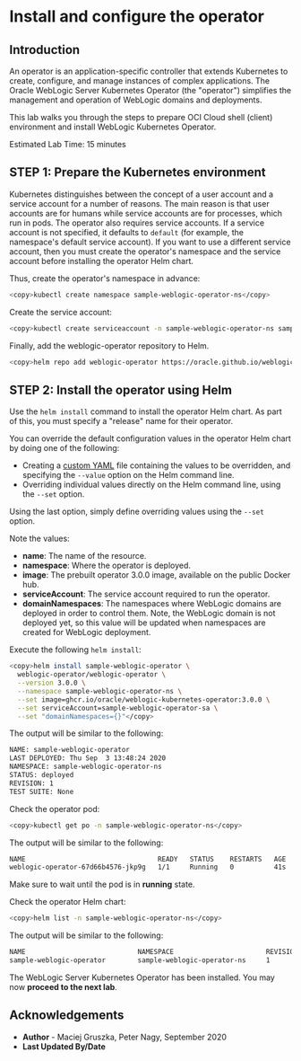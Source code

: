 # Install and configure the operator

## Introduction

An operator is an application-specific controller that extends Kubernetes to create, configure, and manage instances of complex applications. The Oracle WebLogic Server Kubernetes Operator (the "operator") simplifies the management and operation of WebLogic domains and deployments.

This lab walks you through the steps to prepare OCI Cloud shell (client) environment and install WebLogic Kubernetes Operator.

Estimated Lab Time: 15 minutes

## **STEP 1**: Prepare the Kubernetes environment
Kubernetes distinguishes between the concept of a user account and a service account for a number of reasons. The main reason is that user accounts are for humans while service accounts are for processes, which run in pods. The operator also requires service accounts.  If a service account is not specified, it defaults to `default` (for example, the namespace's default service account). If you want to use a different service account, then you must create the operator's namespace and the service account before installing the operator Helm chart.

Thus, create the operator's namespace in advance:
```bash
<copy>kubectl create namespace sample-weblogic-operator-ns</copy>
```
Create the service account:
```bash
<copy>kubectl create serviceaccount -n sample-weblogic-operator-ns sample-weblogic-operator-sa</copy>
```
Finally, add the weblogic-operator repository to Helm.

```bash
<copy>helm repo add weblogic-operator https://oracle.github.io/weblogic-kubernetes-operator/charts --force-update</copy>
```

## **STEP 2**: Install the operator using Helm

Use the `helm install` command to install the operator Helm chart. As part of this, you must specify a "release" name for their operator.

You can override the default configuration values in the operator Helm chart by doing one of the following:

- Creating a [custom YAML](https://github.com/oracle/weblogic-kubernetes-operator/blob/v3.0.0/kubernetes/charts/weblogic-operator/values.yaml) file containing the values to be overridden, and specifying the `--value` option on the Helm command line.
- Overriding individual values directly on the Helm command line, using the `--set` option.

Using the last option, simply define overriding values using the `--set` option.

Note the values:

- **name**: The name of the resource.
- **namespace**: Where the operator is deployed.
- **image**: The prebuilt operator 3.0.0 image, available on the public Docker hub.
- **serviceAccount**: The service account required to run the operator.
- **domainNamespaces**: The namespaces where WebLogic domains are deployed in order to control them. Note, the WebLogic domain is not deployed yet, so this value will be updated when namespaces are created for WebLogic deployment.

Execute the following `helm install`:
```bash
<copy>helm install sample-weblogic-operator \
  weblogic-operator/weblogic-operator \
  --version 3.0.0 \
  --namespace sample-weblogic-operator-ns \
  --set image=ghcr.io/oracle/weblogic-kubernetes-operator:3.0.0 \
  --set serviceAccount=sample-weblogic-operator-sa \
  --set "domainNamespaces={}"</copy>
```
The output will be similar to the following:
```bash
NAME: sample-weblogic-operator
LAST DEPLOYED: Thu Sep  3 13:48:24 2020
NAMESPACE: sample-weblogic-operator-ns
STATUS: deployed
REVISION: 1
TEST SUITE: None
```
Check the operator pod:
```bash
<copy>kubectl get po -n sample-weblogic-operator-ns</copy>
```
The output will be similar to the following:
```bash
NAME                                 READY   STATUS    RESTARTS   AGE
weblogic-operator-67d66b4576-jkp9g   1/1     Running   0          41s
```

Make sure to wait until the pod is in **running** state.

Check the operator Helm chart:
```bash
<copy>helm list -n sample-weblogic-operator-ns</copy>
```
The output will be similar to the following:
```bash
NAME                            NAMESPACE                       REVISION        UPDATED                                 STATUS          CHART                   APP VERSION
sample-weblogic-operator        sample-weblogic-operator-ns     1               2020-09-03 13:48:24.187689635 +0000 UTC deployed        weblogic-operator-3.0.0
```

The WebLogic Server Kubernetes Operator has been installed. You may now **proceed to the next lab**.

## Acknowledgements
* **Author** - Maciej Gruszka, Peter Nagy, September 2020
* **Last Updated By/Date**
